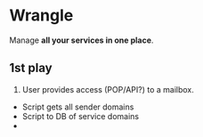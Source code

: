 # Wrangle

Manage **all your services in one place**.

## 1st play

1. User provides access (POP/API?) to a mailbox.

* Script gets all sender domains
* Script to DB of service domains
* 